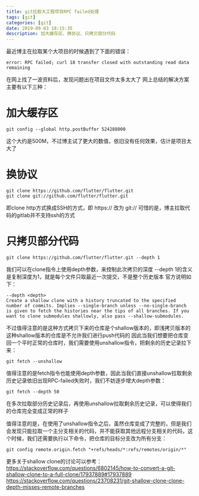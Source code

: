 ```yaml
---
title: git拉取大工程项目RPC failed处理
tags: [git]
categories: [git]
date: 2019-09-03 18:15:35
description: 加大缓存区、换协议、只拷贝部分代码
---
```


最近博主在拉取某个大项目的时候遇到了下面的错误：
```
error: RPC failed; curl 18 transfer closed with outstanding read data remaining
```

在网上找了一波资料后，发现问题出在项目文件太多太大了
网上总结的解决方案主要有以下三种：

# 加大缓存区 

```
git config --global http.postBuffer 524288000
```

这个大约是500M，不过博主试了更大的数值，依旧没有任何效果，估计是项目太大了

# 换协议

```
git clone https://github.com/flutter/flutter.git 
git clone git://github.com/flutter/flutter.git
```

即clone http方式换成SSH的方式，即 https:// 改为 git:// 
可惜的是，博主拉取代码的gitlab并不支持ssh的方式

# 只拷贝部分代码

```
git clone https://github.com/flutter/flutter.git --depth 1
```

我们可以在clone指令上使用depth参数，来控制此次拷贝的深度
--depth 1的含义是复制深度为1，就是每个文件只取最近一次提交，不是整个历史版本
官方说明如下：
```
--depth <depth>
Create a shallow clone with a history truncated to the specified number of commits. Implies --single-branch unless --no-single-branch is given to fetch the histories near the tips of all branches. If you want to clone submodules shallowly, also pass --shallow-submodules.
```

不过值得注意的是这种方式拷贝下来的仓库是个shallow版本的，即浅拷贝版本的
这种shallow版本的仓库是不允许我们进行push代码的
因此当我们想要把仓库变回一个平时正常的仓库时，我们需要使用unshallow指令，把剩余的历史记录拉下来：
```
git fetch --unshallow
```

值得注意的是fetch指令也能使用depth参数，因此当我们直接unshallow拉取剩余历史记录依旧出现RPC-failed失败时，我们不妨逐步增大depth参数：
```
git fetch --depth 50
```

在多次拉取部分历史记录后，再使用unshallow拉取剩余历史记录，可以使得我们的仓库完全变成正常的样子

值得注意的是，在使用了unshallow指令之后，虽然仓库变成了完整的，但是我们会发现只能拉取一个主分支相关的代码，并不能获取其他远程分支相关的代码，这个时候，我们还需要执行以下命令，把仓库的目标分支改为所有分支：
```
git config remote.origin.fetch "+refs/heads/*:refs/remotes/origin/*"
```


更多关于shallow clone的讨论可以参考：
https://stackoverflow.com/questions/6802145/how-to-convert-a-git-shallow-clone-to-a-full-clone/17937889#17937889
https://stackoverflow.com/questions/23708231/git-shallow-clone-clone-depth-misses-remote-branches